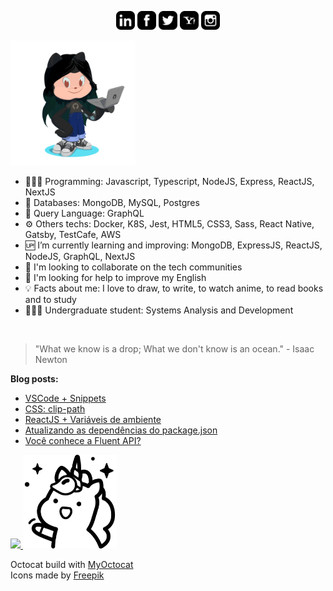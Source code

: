 <p align="center">
<a href="https://www.linkedin.com/in/ValchanOficial"><img src="https://raw.githubusercontent.com/ValchanOficial/ValchanOficial/master/social/linkedin.png" width="30"></img></a>
<a href="https://www.facebook.com/ValchanOficial"><img src="https://raw.githubusercontent.com/ValchanOficial/ValchanOficial/master/social/facebook.png" width="30"></img></a>
<a href="https://twitter.com/ValchanOficial"><img src="https://raw.githubusercontent.com/ValchanOficial/ValchanOficial/master/social/twitter.png" width="30"></img></a>
<a href="mailto:valeria_padilha@yahoo.com.br?Subject=Contato&body=Ola%20Valchan"><img src="https://raw.githubusercontent.com/ValchanOficial/ValchanOficial/master/social/yahoo.png" width="30"></img></a>
<a href="https://www.instagram.com/ValchanOficial"><img src="https://raw.githubusercontent.com/ValchanOficial/ValchanOficial/master/social/instagram.png" width="30"></img></a>
</p>

<img src="https://raw.githubusercontent.com/ValchanOficial/ValchanOficial/master/social/valchan_octocat.png" width="200"/>


- 👩🏻‍💻 Programming: Javascript, Typescript, NodeJS, Express, ReactJS, NextJS
- 💾 Databases: MongoDB, MySQL, Postgres
- 💾 Query Language: GraphQL
- ⚙️ Others techs: Docker, K8S, Jest, HTML5, CSS3, Sass, React Native, Gatsby, TestCafe, AWS
- 🆙 I’m currently learning and improving: MongoDB, ExpressJS, ReactJS, NodeJS, GraphQL, NextJS
- 👯 I'm looking to collaborate on the tech communities
- 🤔 I'm looking for help to improve my English
- 💡 Facts about me: I love to draw, to write, to watch anime, to read books and to study
- 👩🏻‍🎓 Undergraduate student: Systems Analysis and Development

<br>

> "What we know is a drop; What we don't know is an ocean." - Isaac
> Newton

<b>Blog posts:</b>

<!-- BLOG-POST-LIST:START -->
- [VSCode + Snippets](https://valchan.com.br/vscode-snippets/)
- [CSS: clip-path](https://valchan.com.br/clip-path/)
- [ReactJS + Variáveis de ambiente](https://valchan.com.br/react-env/)
- [Atualizando as dependências do package.json](https://valchan.com.br/update-package-json/)
- [Você conhece a Fluent API?](https://valchan.com.br/fluent-api/)
<!-- BLOG-POST-LIST:END -->


<p align="left">
  <a href="https://valchan.com.br/" target="_blank" rel="nofollow, noreferrer, noopener, external">
    <img src="https://media.giphy.com/media/X7alKxtMyDwPZmc3yj/giphy.gif" />
    <img src="https://raw.githubusercontent.com/ValchanOficial/ValchanOficial/master/social/unicorn.png" width="150"/>
  </a>
</p>


Octocat build with <a href="http://myoctocat.com" title="MyOctocat">MyOctocat</a><br>
Icons made by <a href="https://www.flaticon.com/authors/freepik" title="Freepik">Freepik</a>
